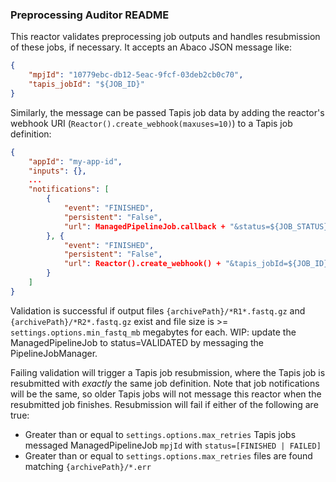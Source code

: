 ### Preprocessing Auditor README

This reactor validates preprocessing job outputs and handles resubmission of these jobs, if necessary. It accepts an Abaco JSON message like:

```json
{
    "mpjId": "10779ebc-db12-5eac-9fcf-03deb2cb0c70",
    "tapis_jobId": "${JOB_ID}"
}
```

Similarly, the message can be passed Tapis job data by adding the reactor's webhook URI (`Reactor().create_webhook(maxuses=10)`) to a Tapis job definition:

```json
{
    "appId": "my-app-id",
    "inputs": {},
    ...
    "notifications": [
        {
            "event": "FINISHED",
            "persistent": "False",
            "url": ManagedPipelineJob.callback + "&status=${JOB_STATUS}"
        }, {
            "event": "FINISHED",
            "persistent": "False",
            "url": Reactor().create_webhook() + "&tapis_jobId=${JOB_ID}&mpjId=10779ebc-db12-5eac-9fcf-03deb2cb0c70"
        }
    ]
}
```

Validation is successful if output files `{archivePath}/*R1*.fastq.gz` and `{archivePath}/*R2*.fastq.gz` exist and file size is >= `settings.options.min_fastq_mb` megabytes for each. WIP: update the ManagedPipelineJob to status=VALIDATED by messaging the PipelineJobManager.

Failing validation will trigger a Tapis job resubmission, where the Tapis job is resubmitted with *exactly* the same job definition. Note that job notifications will be the same, so older Tapis jobs will not message this reactor when the resubmitted job finishes. Resubmission will fail if either of the following are true:
- Greater than or equal to `settings.options.max_retries` Tapis jobs messaged ManagedPipelineJob `mpjId` with `status=[FINISHED | FAILED]`
- Greater than or equal to `settings.options.max_retries` files are found matching `{archivePath}/*.err`
